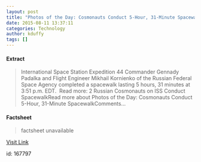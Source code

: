 ```yaml
---
layout: post
title: "Photos of the Day: Cosmonauts Conduct 5-Hour, 31-Minute Spacewalk"
date: 2015-08-11 13:37:11
categories: Technology
author: kduffy
tags: []
---
```



#### Extract
>International Space Station Expedition 44 Commander Gennady Padalka and Flight Engineer Mikhail Kornienko of the Russian Federal Space Agency completed a spacewalk lasting 5 hours, 31 minutes at 3:51 p.m. EDT.  Read more: 2 Russian Cosmonauts on ISS Conduct SpacewalkRead more about Photos of the Day: Cosmonauts Conduct 5-Hour, 31-Minute SpacewalkComments...

#### Factsheet
>factsheet unavailable

[Visit Link](http://www.pddnet.com/news/2015/08/photos-day-cosmonauts-conduct-5-hour-31-minute-spacewalk)

id:  167797
